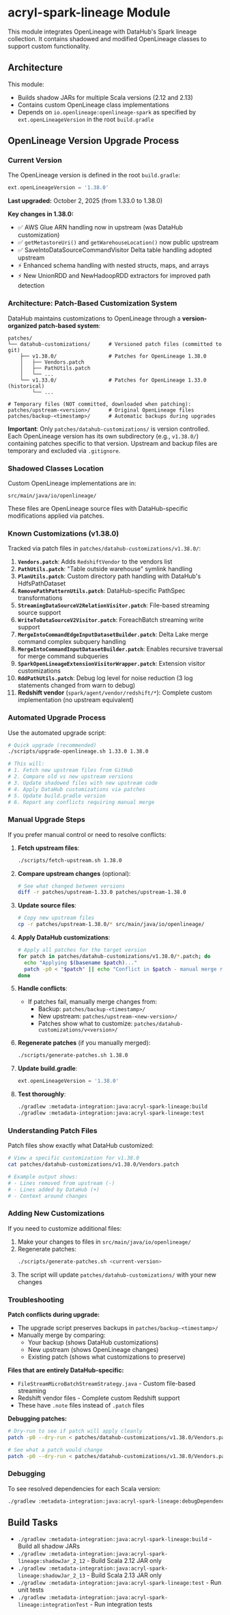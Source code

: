 # acryl-spark-lineage Module

This module integrates OpenLineage with DataHub's Spark lineage collection. It contains shadowed and modified OpenLineage classes to support custom functionality.

## Architecture

This module:
- Builds shadow JARs for multiple Scala versions (2.12 and 2.13)
- Contains custom OpenLineage class implementations
- Depends on `io.openlineage:openlineage-spark` as specified by `ext.openLineageVersion` in the root `build.gradle`

## OpenLineage Version Upgrade Process

### Current Version

The OpenLineage version is defined in the root `build.gradle`:
```gradle
ext.openLineageVersion = '1.38.0'
```

**Last upgraded:** October 2, 2025 (from 1.33.0 to 1.38.0)

**Key changes in 1.38.0:**
- ✅ AWS Glue ARN handling now in upstream (was DataHub customization)
- ✅ `getMetastoreUri()` and `getWarehouseLocation()` now public upstream
- ✅ SaveIntoDataSourceCommandVisitor Delta table handling adopted upstream
- ⚡ Enhanced schema handling with nested structs, maps, and arrays
- ⚡ New UnionRDD and NewHadoopRDD extractors for improved path detection

### Architecture: Patch-Based Customization System

DataHub maintains customizations to OpenLineage through a **version-organized patch-based system**:

```
patches/
└── datahub-customizations/      # Versioned patch files (committed to git)
    ├── v1.38.0/                 # Patches for OpenLineage 1.38.0
    │   ├── Vendors.patch
    │   ├── PathUtils.patch
    │   └── ...
    └── v1.33.0/                 # Patches for OpenLineage 1.33.0 (historical)
        └── ...

# Temporary files (NOT committed, downloaded when patching):
patches/upstream-<version>/      # Original OpenLineage files
patches/backup-<timestamp>/      # Automatic backups during upgrades
```

**Important**: Only `patches/datahub-customizations/` is version controlled. Each OpenLineage version has its own subdirectory (e.g., `v1.38.0/`) containing patches specific to that version. Upstream and backup files are temporary and excluded via `.gitignore`.

### Shadowed Classes Location

Custom OpenLineage implementations are in:
```
src/main/java/io/openlineage/
```

These files are OpenLineage source files with DataHub-specific modifications applied via patches.

### Known Customizations (v1.38.0)

Tracked via patch files in `patches/datahub-customizations/v1.38.0/`:

1. **`Vendors.patch`**: Adds `RedshiftVendor` to the vendors list
2. **`PathUtils.patch`**: "Table outside warehouse" symlink handling
3. **`PlanUtils.patch`**: Custom directory path handling with DataHub's HdfsPathDataset
4. **`RemovePathPatternUtils.patch`**: DataHub-specific PathSpec transformations
5. **`StreamingDataSourceV2RelationVisitor.patch`**: File-based streaming source support
6. **`WriteToDataSourceV2Visitor.patch`**: ForeachBatch streaming write support
7. **`MergeIntoCommandEdgeInputDatasetBuilder.patch`**: Delta Lake merge command complex subquery handling
8. **`MergeIntoCommandInputDatasetBuilder.patch`**: Enables recursive traversal for merge command subqueries
9. **`SparkOpenLineageExtensionVisitorWrapper.patch`**: Extension visitor customizations
10. **`RddPathUtils.patch`**: Debug log level for noise reduction (3 log statements changed from warn to debug)
11. **Redshift vendor** (`spark/agent/vendor/redshift/*`): Complete custom implementation (no upstream equivalent)

### Automated Upgrade Process

Use the automated upgrade script:

```bash
# Quick upgrade (recommended)
./scripts/upgrade-openlineage.sh 1.33.0 1.38.0

# This will:
# 1. Fetch new upstream files from GitHub
# 2. Compare old vs new upstream versions
# 3. Update shadowed files with new upstream code
# 4. Apply DataHub customizations via patches
# 5. Update build.gradle version
# 6. Report any conflicts requiring manual merge
```

### Manual Upgrade Steps

If you prefer manual control or need to resolve conflicts:

1. **Fetch upstream files**:
   ```bash
   ./scripts/fetch-upstream.sh 1.38.0
   ```

2. **Compare upstream changes** (optional):
   ```bash
   # See what changed between versions
   diff -r patches/upstream-1.33.0 patches/upstream-1.38.0
   ```

3. **Update source files**:
   ```bash
   # Copy new upstream files
   cp -r patches/upstream-1.38.0/* src/main/java/io/openlineage/
   ```

4. **Apply DataHub customizations**:
   ```bash
   # Apply all patches for the target version
   for patch in patches/datahub-customizations/v1.38.0/*.patch; do
     echo "Applying $(basename $patch)..."
     patch -p0 < "$patch" || echo "Conflict in $patch - manual merge required"
   done
   ```

5. **Handle conflicts**:
   - If patches fail, manually merge changes from:
     - Backup: `patches/backup-<timestamp>/`
     - New upstream: `patches/upstream-<new-version>/`
     - Patches show what to customize: `patches/datahub-customizations/v<version>/`

6. **Regenerate patches** (if you manually merged):
   ```bash
   ./scripts/generate-patches.sh 1.38.0
   ```

7. **Update build.gradle**:
   ```gradle
   ext.openLineageVersion = '1.38.0'
   ```

8. **Test thoroughly**:
   ```bash
   ./gradlew :metadata-integration:java:acryl-spark-lineage:build
   ./gradlew :metadata-integration:java:acryl-spark-lineage:test
   ```

### Understanding Patch Files

Patch files show exactly what DataHub customized:

```bash
# View a specific customization for v1.38.0
cat patches/datahub-customizations/v1.38.0/Vendors.patch

# Example output shows:
# - Lines removed from upstream (-)
# - Lines added by DataHub (+)
# - Context around changes
```

### Adding New Customizations

If you need to customize additional files:

1. Make your changes to files in `src/main/java/io/openlineage/`
2. Regenerate patches:
   ```bash
   ./scripts/generate-patches.sh <current-version>
   ```
3. The script will update `patches/datahub-customizations/` with your new changes

### Troubleshooting

**Patch conflicts during upgrade:**
- The upgrade script preserves backups in `patches/backup-<timestamp>/`
- Manually merge by comparing:
  - Your backup (shows DataHub customizations)
  - New upstream (shows OpenLineage changes)
  - Existing patch (shows what customizations to preserve)

**Files that are entirely DataHub-specific:**
- `FileStreamMicroBatchStreamStrategy.java` - Custom file-based streaming
- Redshift vendor files - Complete custom Redshift support
- These have `.note` files instead of `.patch` files

**Debugging patches:**
```bash
# Dry-run to see if patch will apply cleanly
patch -p0 --dry-run < patches/datahub-customizations/v1.38.0/Vendors.patch

# See what a patch would change
patch -p0 --dry-run < patches/datahub-customizations/v1.38.0/Vendors.patch | less
```

### Debugging

To see resolved dependencies for each Scala version:
```bash
./gradlew :metadata-integration:java:acryl-spark-lineage:debugDependencies
```

## Build Tasks

- `./gradlew :metadata-integration:java:acryl-spark-lineage:build` - Build all shadow JARs
- `./gradlew :metadata-integration:java:acryl-spark-lineage:shadowJar_2_12` - Build Scala 2.12 JAR only
- `./gradlew :metadata-integration:java:acryl-spark-lineage:shadowJar_2_13` - Build Scala 2.13 JAR only
- `./gradlew :metadata-integration:java:acryl-spark-lineage:test` - Run unit tests
- `./gradlew :metadata-integration:java:acryl-spark-lineage:integrationTest` - Run integration tests